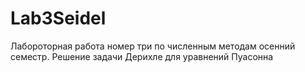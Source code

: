 # Lab3Seidel
Лабороторная работа номер три по численным методам осенний семестр. Решение задачи Дерихле для уравнений Пуасонна
